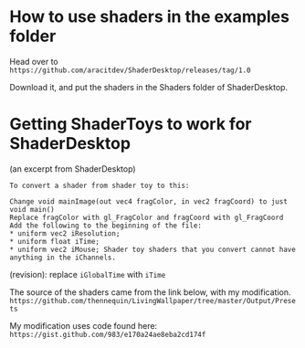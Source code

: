 # How to use shaders in the examples folder
Head over to `https://github.com/aracitdev/ShaderDesktop/releases/tag/1.0`

Download it, and put the shaders in the Shaders folder of ShaderDesktop.

# Getting ShaderToys to work for ShaderDesktop
(an excerpt from ShaderDesktop)
```
To convert a shader from shader toy to this:

Change void mainImage(out vec4 fragColor, in vec2 fragCoord) to just void main()
Replace fragColor with gl_FragColor and fragCoord with gl_FragCoord
Add the following to the beginning of the file:
* uniform vec2 iResolution;
* uniform float iTime;
* uniform vec2 iMouse; Shader toy shaders that you convert cannot have anything in the iChannels.
```
(revision): replace `iGlobalTime` with `iTime`

The source of the shaders came from the link below, with my modification.
`https://github.com/thennequin/LivingWallpaper/tree/master/Output/Presets`

My modification uses code found here:
`https://gist.github.com/983/e170a24ae8eba2cd174f`
